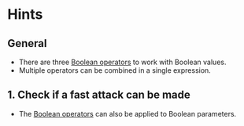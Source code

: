 # Hints

## General

- There are three [Boolean operators][operators] to work with Boolean values.
- Multiple operators can be combined in a single expression.

## 1. Check if a fast attack can be made

- The [Boolean operators][operators] can also be applied to Boolean parameters.

[operators]: https://docs.microsoft.com/en-us/dotnet/csharp/language-reference/operators/boolean-logical-operators